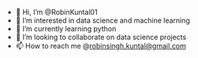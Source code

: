- 👋 Hi, I’m @RobinKuntal01
- 👀 I’m interested in data science and machine learning
- 🌱 I’m currently learning python 
- 💞️ I’m looking to collaborate on data science projects 
- 📫 How to reach me @robinsingh.kuntal@gmail.com

<!---
RobinKuntal01/RobinKuntal01 is a ✨ special ✨ repository because its `README.md` (this file) appears on your GitHub profile.
You can click the Preview link to take a look at your changes.
--->
